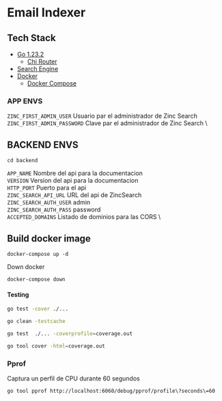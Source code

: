 # Email Indexer



## Tech Stack
- [Go 1.23.2](https://tip.golang.org/)
    - [Chi Router](https://github.com/go-chi/chi)
- [Search Engine](https://github.com/zincsearch/zincsearch)
- [Docker](https://www.docker.com)
    - [Docker Compose](https://docs.docker.com/compose/)


### APP ENVS
`ZINC_FIRST_ADMIN_USER` Usuario par el administrador de Zinc Search \
`ZINC_FIRST_ADMIN_PASSWORD` Clave par el administrador de Zinc Search \

## BACKEND ENVS
```
cd backend
```
`APP_NAME` Nombre del api para la documentacion \
`VERSION` Version del api para la documentacion \
`HTTP_PORT` Puerto para el api \
`ZINC_SEARCH_API_URL` URL del api de ZincSearch \
`ZINC_SEARCH_AUTH_USER` admin \
`ZINC_SEARCH_AUTH_PASS` password \
`ACCEPTED_DOMAINS` Listado de dominios para las CORS \


## Build docker image

```shell
docker-compose up -d
```

Down docker 
```shell
docker-compose down
```

#### Testing

```bash
go test -cover ./...
```
```bash
go clean -testcache 
```
```bash
go test  ./... -coverprofile=coverage.out
``` 
```bash
go tool cover -html=coverage.out
```


### Pprof
Captura un perfil de CPU durante 60 segundos
``` 
go tool pprof http://localhost:6060/debug/pprof/profile\?seconds\=60
``` 